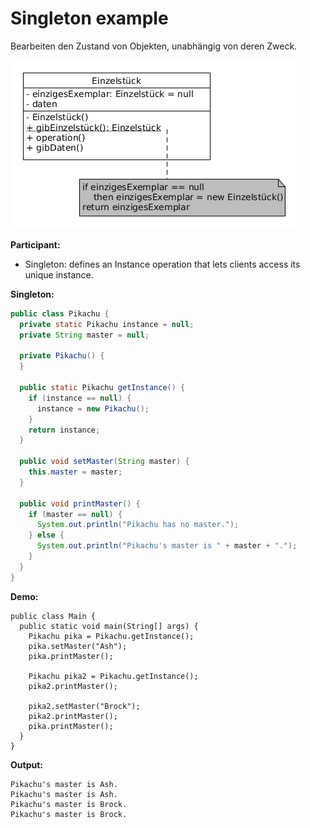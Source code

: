 # Singleton example

Bearbeiten den Zustand von Objekten, unabhängig von deren Zweck.

![singleton](../class-diagrams/singleton.png)

**Participant:**

* Singleton: defines an Instance operation that lets clients access its unique instance.

**Singleton:**

  ```java
  public class Pikachu {
    private static Pikachu instance = null;
    private String master = null;

    private Pikachu() {
    }

    public static Pikachu getInstance() {
      if (instance == null) {
        instance = new Pikachu();
      }
      return instance;
    }

    public void setMaster(String master) {
      this.master = master;
    }

    public void printMaster() {
      if (master == null) {
        System.out.println("Pikachu has no master.");
      } else {
        System.out.println("Pikachu's master is " + master + ".");
      }
    }
  }
  ```

**Demo:**

  ```
  public class Main {
    public static void main(String[] args) {
      Pikachu pika = Pikachu.getInstance();
      pika.setMaster("Ash");
      pika.printMaster();

      Pikachu pika2 = Pikachu.getInstance();
      pika2.printMaster();

      pika2.setMaster("Brock");
      pika2.printMaster();
      pika.printMaster();
    }
  }
  ```

**Output:**

  ```
  Pikachu's master is Ash.
  Pikachu's master is Ash.
  Pikachu's master is Brock.
  Pikachu's master is Brock.
  ```
